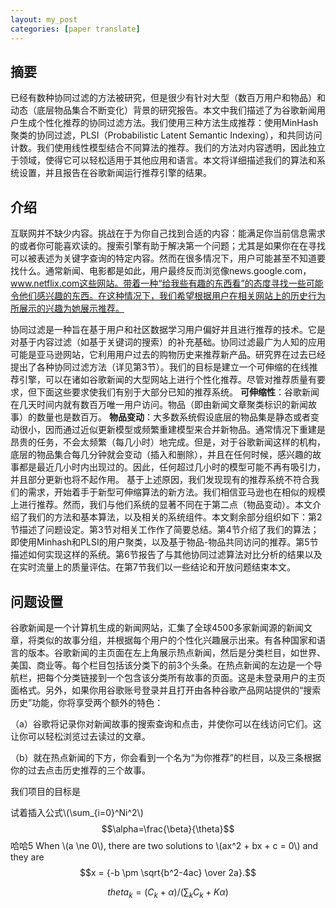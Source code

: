 ```yaml
---
layout: my_post
categories: [paper translate]
---
```

## 摘要
已经有数种协同过滤的方法被研究，但是很少有针对大型（数百万用户和物品）和动态（底层物品集合不断变化）背景的研究报告。本文中我们描述了为谷歌新闻用户生成个性化推荐的协同过滤方法。我们使用三种方法生成推荐：使用MinHash聚类的协同过滤，PLSI（Probabilistic Latent Semantic Indexing），和共同访问计数。我们使用线性模型结合不同算法的推荐。我们的方法对内容透明，因此独立于领域，使得它可以轻松适用于其他应用和语言。本文将详细描述我们的算法和系统设置，并且报告在谷歌新闻运行推荐引擎的结果。

## 介绍
互联网并不缺少内容。挑战在于为你自己找到合适的内容：能满足你当前信息需求的或者你可能喜欢读的。搜索引擎有助于解决第一个问题；尤其是如果你在在寻找可以被表述为关键字查询的特定内容。然而在很多情况下，用户可能甚至不知道要找什么。通常新闻、电影都是如此，用户最终反而浏览像news.google.com，www.netflix.com这些网站。带着一种“给我些有趣的东西看”的态度寻找一些可能令他们感兴趣的东西。在这种情况下，我们希望根据用户在相关网站上的历史行为所展示的兴趣为她展示推荐。

协同过滤是一种旨在基于用户和社区数据学习用户偏好并且进行推荐的技术。它是对基于内容过滤（如基于关键词的搜索）的补充基础。协同过滤最广为人知的应用可能是亚马逊网站，它利用用户过去的购物历史来推荐新产品。研究界在过去已经提出了各种协同过滤方法（详见第3节）。我们的目标是建立一个可伸缩的在线推荐引擎，可以在诸如谷歌新闻的大型网站上进行个性化推荐。尽管对推荐质量有要求，但下面这些要求使我们有别于大部分已知的推荐系统。
**可伸缩性**：谷歌新闻在几天时间内就有数百万唯一用户访问。物品（即由新闻文章聚类标识的新闻故事）的数量也是数百万。
**物品变动**：大多数系统假设底层的物品集是静态或者变动很小，因而通过近似更新模型或频繁重建模型来合并新物品。通常情况下重建是昂贵的任务，不会太频繁（每几小时）地完成。但是，对于谷歌新闻这样的机构，底层的物品集合每几分钟就会变动（插入和删除），并且在任何时候，感兴趣的故事都是最近几小时内出现过的。因此，任何超过几小时的模型可能不再有吸引力，并且部分更新也将不起作用。
基于上述原因，我们发现现有的推荐系统不符合我们的需求，开始着手于新型可伸缩算法的新方法。我们相信亚马逊也在相似的规模上进行推荐。然而，我们与他们系统的显著不同在于第二点（物品变动）。本文介绍了我们的方法和基本算法，以及相关的系统组件。本文剩余部分组织如下：第2节描述了问题设定。第3节对相关工作作了简要总结。第4节介绍了我们的算法；即使用Minhash和PLSI的用户聚类，以及基于物品-物品共同访问的推荐。第5节描述如何实现这样的系统。第6节报告了与其他协同过滤算法对比分析的结果以及在实时流量上的质量评估。在第7节我们以一些结论和开放问题结束本文。

## 问题设置
谷歌新闻是一个计算机生成的新闻网站，汇集了全球4500多家新闻源的新闻文章，将类似的故事分组，并根据每个用户的个性化兴趣展示出来。有各种国家和语言的版本。谷歌新闻的主页面在左上角展示热点新闻，然后是分类栏目，如世界、美国、商业等。每个栏目包括该分类下的前3个头条。在热点新闻的左边是一个导航栏，把每个分类链接到一个包含该分类所有故事的页面。这是未登录用户的主页面格式。另外，如果你用谷歌账号登录并且打开由各种谷歌产品网站提供的“搜索历史”功能，你将享受两个额外的特色：

（a）谷歌将记录你对新闻故事的搜索查询和点击，并使你可以在线访问它们。这让你可以轻松浏览过去读过的文章。

（b）就在热点新闻的下方，你会看到一个名为“为你推荐”的栏目，以及三条根据你的过去点击历史推荐的三个故事。

我们项目的目标是


试着插入公式\\(\sum_{i=0}^Ni^2\\)
$$\alpha=\frac{\beta}{\theta}$$
哈哈5
When \\(a \ne 0\\), there are two solutions to \\(ax^2 + bx + c = 0\\) and they are
  $$x = {-b \pm \sqrt{b^2-4ac} \over 2a}.$$
  
$$theta_k = (C_k + \alpha) / (\sum_k C_k + K\alpha)$$
